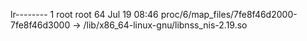 lr-------- 1 root root 64 Jul 19 08:46 proc/6/map_files/7fe8f46d2000-7fe8f46d3000 -> /lib/x86_64-linux-gnu/libnss_nis-2.19.so
